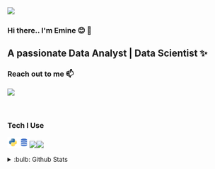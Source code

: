 <img src="https://kerteriz.net/content/images/size/w1140/wordpress/2021/09/veri-analizi-giris-dersi.jpg height:250 weight:250">

### Hi there.. I'm Emine :blush: 👋

## A passionate  Data Analyst | Data Scientist ✨

### Reach out to me 📫

[<img width="22" src="https://unpkg.com/simple-icons@v7/icons/linkedin.svg" />][linkedin]

<br />

### Tech I Use

<img src="https://raw.githubusercontent.com/github/explore/80688e429a7d4ef2fca1e82350fe8e3517d3494d/topics/python/python.png" widhth="25" height="25"><img src="https://raw.githubusercontent.com/github/explore/80688e429a7d4ef2fca1e82350fe8e3517d3494d/topics/sql/sql.png" widhth="25" height="25"><img src="https://melisturkoglu.files.wordpress.com/2018/08/e5c4f45d827e01b0409ed984dcb0029b22e89664.png" widhth="25" height="25"><img src="https://gitforwindows.org/img/gwindows_logo.png" widhth="25" height="25">


<details>
<summary>:bulb: Github Stats</summary>
<img src="https://github-readme-stats.vercel.app/api?username=emy34&theme=radical)">
</details>

[linkedin]: https://www.linkedin.com/in/emine-%C3%A7elik-/

